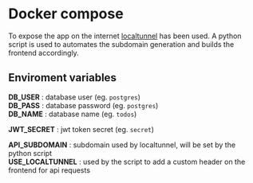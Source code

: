 # Docker compose

 To expose the app on the internet [localtunnel](https://localtunnel.me) has been used.
 A python script is used to automates the subdomain generation and builds the frontend accordingly.

## Enviroment variables

 **DB_USER** : database user         (eg. `postgres`)\
 **DB_PASS** : database password     (eg. `postgres`)\
 **DB_NAME** : database name         (eg. `todos`)

 **JWT_SECRET** : jwt token secret   (eg. `secret`)

 **API_SUBDOMAIN** : subdomain used by localtunnel, will be set by the python script\
 **USE_LOCALTUNNEL** : used by the script to add a custom header on the frontend for api requests
